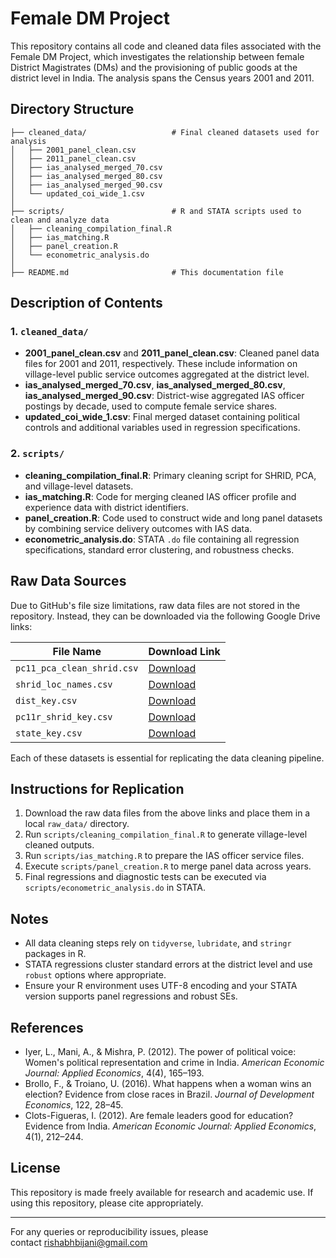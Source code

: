 # Female DM Project

This repository contains all code and cleaned data files associated with the Female DM Project, which investigates the relationship between female District Magistrates (DMs) and the provisioning of public goods at the district level in India. The analysis spans the Census years 2001 and 2011.

## Directory Structure

```
├── cleaned_data/                   # Final cleaned datasets used for analysis
│   ├── 2001_panel_clean.csv
│   ├── 2011_panel_clean.csv
│   ├── ias_analysed_merged_70.csv
│   ├── ias_analysed_merged_80.csv
│   ├── ias_analysed_merged_90.csv
│   └── updated_coi_wide_1.csv
│
├── scripts/                        # R and STATA scripts used to clean and analyze data
│   ├── cleaning_compilation_final.R
│   ├── ias_matching.R
│   ├── panel_creation.R
│   └── econometric_analysis.do
│
├── README.md                       # This documentation file
```

## Description of Contents

### 1. `cleaned_data/`

* **2001\_panel\_clean.csv** and **2011\_panel\_clean.csv**: Cleaned panel data files for 2001 and 2011, respectively. These include information on village-level public service outcomes aggregated at the district level.
* **ias\_analysed\_merged\_70.csv**, **ias\_analysed\_merged\_80.csv**, **ias\_analysed\_merged\_90.csv**: District-wise aggregated IAS officer postings by decade, used to compute female service shares.
* **updated\_coi\_wide\_1.csv**: Final merged dataset containing political controls and additional variables used in regression specifications.

### 2. `scripts/`

* **cleaning\_compilation\_final.R**: Primary cleaning script for SHRID, PCA, and village-level datasets.
* **ias\_matching.R**: Code for merging cleaned IAS officer profile and experience data with district identifiers.
* **panel\_creation.R**: Code used to construct wide and long panel datasets by combining service delivery outcomes with IAS data.
* **econometric\_analysis.do**: STATA `.do` file containing all regression specifications, standard error clustering, and robustness checks.

## Raw Data Sources

Due to GitHub's file size limitations, raw data files are not stored in the repository. Instead, they can be downloaded via the following Google Drive links:

| File Name                  | Download Link                                                                                  |
| -------------------------- | ---------------------------------------------------------------------------------------------- |
| `pc11_pca_clean_shrid.csv` | [Download](https://drive.google.com/file/d/1jzYMK8JwoMxiYXYr__d2H7DFjvLB0i2L/view?usp=sharing) |
| `shrid_loc_names.csv`      | [Download](https://drive.google.com/file/d/12XUpA9z2EzTg7lgylNkIeJsQeNDqyGzC/view?usp=sharing) |
| `dist_key.csv`             | [Download](https://drive.google.com/file/d/1kTSmlGtv2ouEpucVP5enVoxSGQffSyFw/view?usp=sharing) |
| `pc11r_shrid_key.csv`      | [Download](https://drive.google.com/file/d/1iqtTYDT2k7lNxXgHhNF1MGmmLIqAwOGX/view?usp=sharing) |
| `state_key.csv`            | [Download](https://drive.google.com/file/d/1LWPyejsPud4lPfeWRRXjP9ts9PH8798M/view?usp=sharing) |

Each of these datasets is essential for replicating the data cleaning pipeline.

## Instructions for Replication

1. Download the raw data files from the above links and place them in a local `raw_data/` directory.
2. Run `scripts/cleaning_compilation_final.R` to generate village-level cleaned outputs.
3. Run `scripts/ias_matching.R` to prepare the IAS officer service files.
4. Execute `scripts/panel_creation.R` to merge panel data across years.
5. Final regressions and diagnostic tests can be executed via `scripts/econometric_analysis.do` in STATA.

## Notes

* All data cleaning steps rely on `tidyverse`, `lubridate`, and `stringr` packages in R.
* STATA regressions cluster standard errors at the district level and use `robust` options where appropriate.
* Ensure your R environment uses UTF-8 encoding and your STATA version supports panel regressions and robust SEs.

## References

* Iyer, L., Mani, A., & Mishra, P. (2012). The power of political voice: Women's political representation and crime in India. *American Economic Journal: Applied Economics*, 4(4), 165–193.
* Brollo, F., & Troiano, U. (2016). What happens when a woman wins an election? Evidence from close races in Brazil. *Journal of Development Economics*, 122, 28–45.
* Clots-Figueras, I. (2012). Are female leaders good for education? Evidence from India. *American Economic Journal: Applied Economics*, 4(1), 212–244.

## License

This repository is made freely available for research and academic use. If using this repository, please cite appropriately.

---

For any queries or reproducibility issues, please contact [rishabhbijani@gmail.com](mailto:rishabhbijani@gmail.com)
